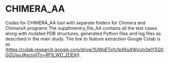 # CHIMERA_AA
Codes for CHIMERA_AA tool with separate folders for Chimera and ChimeraX programs 
The supplimentry_file_AA contains all the test cases along with mutated PDB structures, generated Python files and log files as described in the main study. 
The link to feature extraction Google Colab is as (https://colab.research.google.com/drive/1UWqETo1c1eX6uXWxUn3eIY5Q0Gj2UsoJ#scrollTo=RF9_WD_2DEiH).
